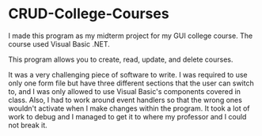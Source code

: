 # CRUD-College-Courses

I made this program as my midterm project for my GUI college course. The course used Visual Basic .NET.

This program allows you to create, read, update, and delete courses.

It was a very challenging piece of software to write. I was required to use only one form file but have three different sections that the user can switch to, and I was only allowed to use Visual Basic's components covered in class. Also, I had to work around event handlers so that the wrong ones wouldn't activate when I make changes within the program. It took a lot of work to debug and I managed to get it to where my professor and I could not break it.
